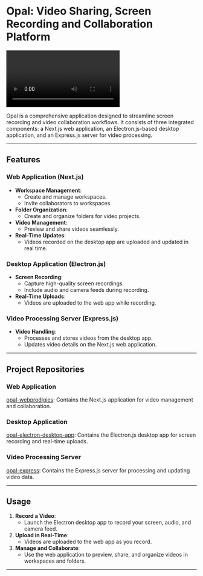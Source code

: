 # Opal: Video Sharing, Screen Recording and Collaboration Platform

![Demo Video](/public/workspace-tour.mp4)

Opal is a comprehensive application designed to streamline screen recording and video collaboration workflows. It consists of three integrated components: a Next.js web application, an Electron.js-based desktop application, and an Express.js server for video processing.

---

## Features

### Web Application (Next.js)
- **Workspace Management**:
  - Create and manage workspaces.
  - Invite collaborators to workspaces.
- **Folder Organization**:
  - Create and organize folders for video projects.
- **Video Management**:
  - Preview and share videos seamlessly.
- **Real-Time Updates**:
  - Videos recorded on the desktop app are uploaded and updated in real time.

### Desktop Application (Electron.js)
- **Screen Recording**:
  - Capture high-quality screen recordings.
  - Include audio and camera feeds during recording.
- **Real-Time Uploads**:
  - Videos are uploaded to the web app while recording.

### Video Processing Server (Express.js)
- **Video Handling**:
  - Processes and stores videos from the desktop app.
  - Updates video details on the Next.js web application.

---

## Project Repositories

### Web Application
[opal-webprodigies](https://github.com/nihalGound/opal-webprodigies): Contains the Next.js application for video management and collaboration.

### Desktop Application
[opal-electron-desktop-app](https://github.com/nihalGound/opal-electron-desktop-app): Contains the Electron.js desktop app for screen recording and real-time uploads.

### Video Processing Server
[opal-express](https://github.com/nihalGound/opal-express): Contains the Express.js server for processing and updating video data.

---

## Usage
1. **Record a Video**:
   - Launch the Electron desktop app to record your screen, audio, and camera feed.
2. **Upload in Real-Time**:
   - Videos are uploaded to the web app as you record.
3. **Manage and Collaborate**:
   - Use the web application to preview, share, and organize videos in workspaces and folders.

---

